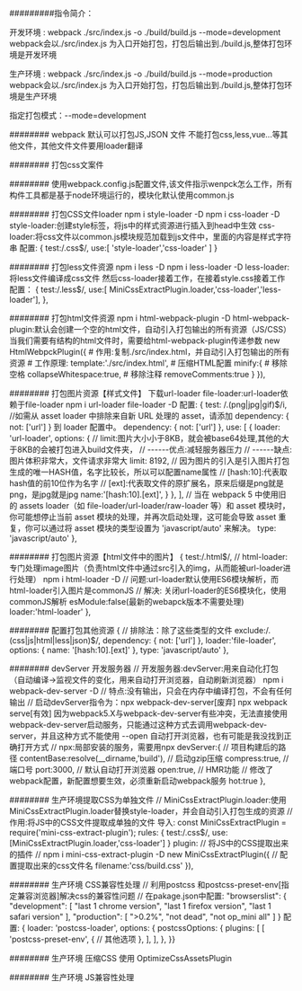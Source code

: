 #########指令简介：

开发环境 : webpack ./src/index.js -o ./build/build.js --mode=development
webpack会以./src/index.js 为入口开始打包，打包后输出到./build.js,整体打包环境是开发环境

生产环境 : webpack ./src/index.js -o ./build/build.js --mode=production
webpack会以./src/index.js 为入口开始打包，打包后输出到./build.js,整体打包环境是生产环境

指定打包模式：--mode=development


######## webpack 默认可以打包JS,JSON 文件 不能打包css,less,vue...等其他文件，其他文件文件要用loader翻译

######## 打包css文案件

######## 使用webpack.config.js配置文件,该文件指示wenpck怎么工作，所有构件工具都是基于node环境运行的，模块化默认使用common.js

######## 打包CSS文件loader  npm i style-loader -D  npm i css-loader -D
         style-loader:创建style标签，将js中的样式资源进行插入到head中生效
         css-loader:将css文件以common.js模块规范加载到js文件中，里面的内容是样式字符串
         配置:
    {
        test:/\.css$/,
        use:[
          'style-loader','css-loader'
        ]
    }

######## 打包less文件资源 npm i less -D  npm i less-loader -D
         less-loader:将less文件编译成css文件 然后css-loader接着工作，在接着style.css接着工作
         配置：
    {
        test:/\.less$/,
        use:[ MiniCssExtractPlugin.loader,'css-loader','less-loader'],
    },

######## 打包html文件资源 npm i html-webpack-plugin -D
         html-webpack-plugin:默认会创建一个空的html文件，自动引入打包输出的所有资源（JS/CSS）
         当我们需要有结构的html文件时，需要给html-webpack-plugin传递参数
        new HtmlWebpckPlugin({
            # 作用:复制./src/index.html，并自动引入打包输出的所有资源
            # 工作原理:
            template:'./src/index.html',
            # 压缩HTML配置
            minify:{
              # 移除空格
              collapseWhitespace:true,
              # 移除注释
              removeComments:true
            }
        }),


######## 打包图片资源【样式文件】 下载url-loader file-loader:url-loader依赖于file-loader npm i url-loader file-loader -D
         配置:
      {
        test: /\.(png|jpg|gif)$/i,
        //如需从 asset loader 中排除来自新 URL 处理的 asset，请添加 dependency: { not: ['url'] } 到 loader 配置中。
        dependency: { not: ['url'] },
        use: [
          {
            loader: 'url-loader',
            options: {
              // limit:图片大小小于8KB，就会被base64处理,其他的大于8KB的会被打包进入build文件夹，
              // ------优点:减轻服务器压力
              // ------缺点:图片体积非常大，文件请求非常大
              limit: 8192,
              // 因为图片的引入是引入图片打包生成的唯一HASH值，名字比较长，所以可以配置name属性
              // [hash:10]:代表取hash值的前10位作为名字
              // [ext]:代表取文件的原扩展名，原来后缀是png就是png，是jpg就是jpg
              name:'[hash:10].[ext]',
            }
          },
        ],
        // 当在 webpack 5 中使用旧的 assets loader（如 file-loader/url-loader/raw-loader 等）和 asset 模块时，你可能想停止当前 asset 模块的处理，并再次启动处理，这可能会导致 asset 重复，你可以通过将 asset 模块的类型设置为 'javascript/auto' 来解决。
       type: 'javascript/auto'
      },

######## 打包图片资源【html文件中的图片】
      {
        test:/\.html$/,
        // html-loader:专门处理image图片（负责html文件中通过src引入的img，从而能被url-loader进行处理） npm i html-loader -D
        // 问题:url-loader默认使用ES6模块解析，而html-loader引入图片是commonJS
        // 解决: 关闭url-loader的ES6模块化，使用commonJS解析  esModule:false(最新的webapck版本不需要处理)
        loader:'html-loader'
      },

######## 配置打包其他资源
      {
        // 排除法：除了这些类型的文件
        exclude:/\.(css|js|html|less|json)$/,
        dependency: { not: ['url'] },
        loader:'file-loader',
        options: {
          name: '[hash:10].[ext]'
        },
        type: 'javascript/auto'
      },

######## devServer 开发服务器
    // 开发服务器:devServer:用来自动化打包（自动编译->监视文件的变化，用来自动打开浏览器，自动刷新浏览器） npm i webpack-dev-server -D
    // 特点:没有输出，只会在内存中编译打包，不会有任何输出
    // 启动devServer指令为：npx webpack-dev-server[废弃]   npx webpack serve[有效]
    因为webpack5.X与webpack-dev-server有些冲突，无法直接使用webpack-dev-server启动服务，只能通过这种方式去调用webpack-dev-server，并且这种方式不能使用 --open 自动打开浏览器，也有可能是我没找到正确打开方式
    // npx:局部安装的服务，需要用npx
    devServer:{
      // 项目构建后的路径
      contentBase:resolve(__dirname,'build'),
      // 启动gzip压缩
      compress:true,
      // 端口号
      port:3000,
      // 默认自动打开浏览器
      open:true,
      // HMR功能
      // 修改了webpack配置，新配置想要生效，必须重新启动webpack服务
      hot:true
    },

######## 生产环境提取CSS为单独文件
    // MiniCssExtractPlugin.loader:使用MiniCssExtractPlugin.loader替换style-loader，并会自动引入打包生成的资源
    // 作用:将JS中的CSS文件提取成单独的文件
    导入:
    const MiniCssExtractPlugin = require('mini-css-extract-plugin');
    rules:
    {
      test:/\.css$/,
      use:[MiniCssExtractPlugin.loader,'css-loader']
    }
    plugin:
    // 将JS中的CSS提取出来的插件
    // npm i mini-css-extract-plugin -D
    new MiniCssExtractPlugin({
      // 配置提取出来的css文件名
      filename:'css/build.css'
    }),

######## 生产环境 CSS兼容性处理
      // 利用postcss 和postcss-preset-env[指定兼容浏览器]解决css的兼容性问题
      // 在pakage.json中配置:
        "browserslist": {
          "development": [
          "last 1 chrome version",
          "last 1 firefox version",
          "last 1 safari version"
          ],
        "production": [
          ">0.2%",
          "not dead",
          "not op_mini all"
        ]
      }
      配置:
      {
        loader: 'postcss-loader',
        options: {
          postcssOptions: {
            plugins: [
              [
                'postcss-preset-env',
                {
                  // 其他选项
                },
              ],
            ],
          },
        }}

######## 生产环境 压缩CSS
        使用 OptimizeCssAssetsPlugin


######## 生产环境 JS兼容性处理




